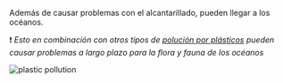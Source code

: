 [by]: <> "Eduardo avila"
[date]: <> "8 de marzo 2020"
[title]: <> "Di adios a las toallas húmedas"

Además de causar problemas con el alcantarillado, pueden llegar a los océanos.

❗ *Esto en combinación con otros tipos de [polución por plásticos](https://es.wikipedia.org/wiki/Poluci%C3%B3n_por_pl%C3%A1stico) pueden causar problemas a largo plazo para la flora y fauna de los océanos*

![plastic pollution](http://45.77.98.187:3007/image/Plastic_Pollution_in_Ghana.jpg/{{token}})

